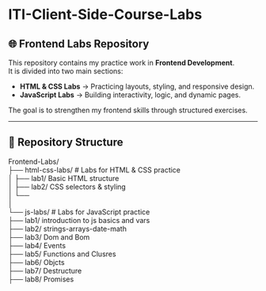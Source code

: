 # ITI-Client-Side-Course-Labs
## 🌐 Frontend Labs Repository

This repository contains my practice work in **Frontend Development**.  
It is divided into two main sections:  

- **HTML & CSS Labs** → Practicing layouts, styling, and responsive design.  
- **JavaScript Labs** → Building interactivity, logic, and dynamic pages.  

The goal is to strengthen my frontend skills through structured exercises.

---

## 📂 Repository Structure
Frontend-Labs/ <br>
├── html-css-labs/ # Labs for HTML & CSS practice <br>
│ ├── lab1/ Basic HTML structure <br>
│ ├── lab2/ CSS selectors & styling <br>
│ └── <br>
│<br>
└── js-labs/ # Labs for JavaScript practice <br>
├── lab1/ introduction to js basics and vars <br>
├── lab2/ strings-arrays-date-math <br>
├── lab3/ Dom and Bom <br>
├── lab4/ Events <br>
├── lab5/ Functions and Clusres <br>
├── lab6/ Objcts <br>
├── lab7/ Destructure <br>
├── lab8/ Promises <br>
